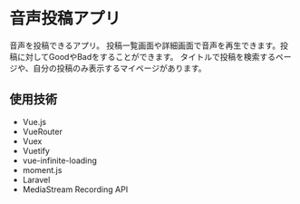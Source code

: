 # 音声投稿アプリ
音声を投稿できるアプリ。
投稿一覧画面や詳細画面で音声を再生できます。投稿に対してGoodやBadをすることができます。
タイトルで投稿を検索するページや、自分の投稿のみ表示するマイページがあります。

## 使用技術
-   Vue.js
-   VueRouter
-   Vuex
-   Vuetify
-   vue-infinite-loading
-   moment.js
-   Laravel
-   MediaStream Recording API
